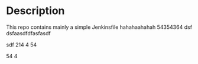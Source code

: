 # Description

This repo contains mainly a simple Jenkinsfile
hahahaahahah
54354364
dsf
dsfaasdfdfasfasdf

sdf
214
4
54

54
4
